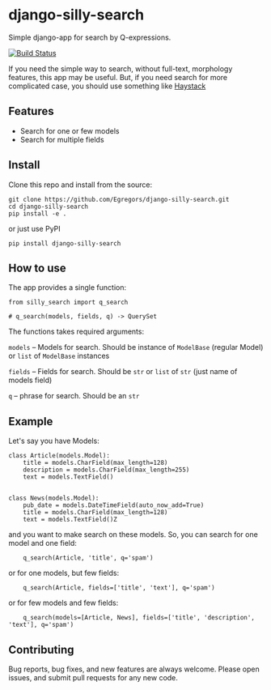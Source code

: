 # django-silly-search

Simple django-app for search by Q-expressions.

[![Build Status](https://travis-ci.org/Egregors/django-silly-search.svg?branch=master)](https://travis-ci.org/Egregors/django-silly-search)

If you need the simple way to search, without full-text,
morphology features, this app may be useful. But, if you need search for more
complicated case, you should use something like [Haystack](http://haystacksearch.org/)

## Features

* Search for one or few models
* Search for multiple fields

## Install

Clone this repo and install from the source:
```
git clone https://github.com/Egregors/django-silly-search.git
cd django-silly-search
pip install -e .
```

or just use PyPI

```
pip install django-silly-search
```

## How to use

The app provides a single function:

```
from silly_search import q_search

# q_search(models, fields, q) -> QuerySet
```
The functions takes required arguments:

`models` – Models for search. Should be instance of `ModelBase` (regular Model)
or `list` of `ModelBase` instances

`fields` – Fields for search. Should be `str` or `list` of `str` (just name of models field)

`q` – phrase for search. Should be an `str`

## Example

Let's say you have Models:

```
class Article(models.Model):
    title = models.CharField(max_length=128)
    description = models.CharField(max_length=255)
    text = models.TextField()


class News(models.Model):
    pub_date = models.DateTimeField(auto_now_add=True)
    title = models.CharField(max_length=128)
    text = models.TextField()Z
```

and you want to make search on these models. So, you can search for one model and one field:

```
    q_search(Article, 'title', q='spam')
```

or for one models, but few fields:

```
    q_search(Article, fields=['title', 'text'], q='spam')
```

or for few models and few fields:
```
    q_search(models=[Article, News], fields=['title', 'description', 'text'], q='spam')
```

## Contributing

Bug reports, bug fixes, and new features are always welcome.
Please open issues, and submit pull requests for any new code.